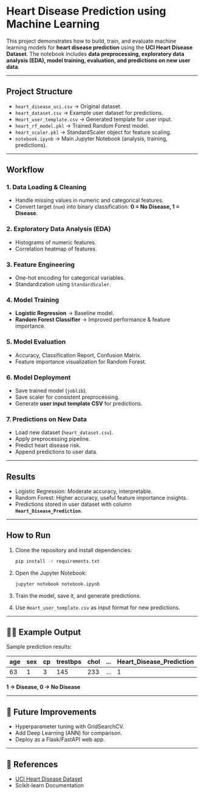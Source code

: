 # Heart Disease Prediction using Machine Learning

This project demonstrates how to build, train, and evaluate machine learning models for **heart disease prediction** using the **UCI Heart Disease Dataset**. The notebook includes **data preprocessing, exploratory data analysis (EDA), model training, evaluation, and predictions on new user data**.

---

## Project Structure

* `heart_disease_uci.csv` → Original dataset.
* `heart_dataset.csv` → Example user dataset for predictions.
* `Heart_user_template.csv` → Generated template for user input.
* `heart_rf_model.pkl` → Trained Random Forest model.
* `heart_scaler.pkl` → StandardScaler object for feature scaling.
* `notebook.ipynb` → Main Jupyter Notebook (analysis, training, predictions).

---

## Workflow

### 1. Data Loading & Cleaning

* Handle missing values in numeric and categorical features.
* Convert target (`num`) into binary classification: **0 = No Disease, 1 = Disease**.

### 2. Exploratory Data Analysis (EDA)

* Histograms of numeric features.
* Correlation heatmap of features.

### 3. Feature Engineering

* One-hot encoding for categorical variables.
* Standardization using `StandardScaler`.

### 4. Model Training

* **Logistic Regression** → Baseline model.
* **Random Forest Classifier** → Improved performance & feature importance.

### 5. Model Evaluation

* Accuracy, Classification Report, Confusion Matrix.
* Feature importance visualization for Random Forest.

### 6. Model Deployment

* Save trained model (`joblib`).
* Save scaler for consistent preprocessing.
* Generate **user input template CSV** for predictions.

### 7. Predictions on New Data

* Load new dataset (`heart_dataset.csv`).
* Apply preprocessing pipeline.
* Predict heart disease risk.
* Append predictions to user data.

---

## Results

* Logistic Regression: Moderate accuracy, interpretable.
* Random Forest: Higher accuracy, useful feature importance insights.
* Predictions stored in user dataset with column **`Heart_Disease_Prediction`**.

---

## How to Run

1. Clone the repository and install dependencies:

   ```bash
   pip install -r requirements.txt
   ```

2. Open the Jupyter Notebook:

   ```bash
   jupyter notebook notebook.ipynb
   ```

3. Train the model, save it, and generate predictions.

4. Use `Heart_user_template.csv` as input format for new predictions.

---

## 🧑‍⚕️ Example Output

Sample prediction results:

| age | sex | cp | trestbps | chol | ... | Heart\_Disease\_Prediction |
| --- | --- | -- | -------- | ---- | --- | -------------------------- |
| 63  | 1   | 3  | 145      | 233  | ... | 1                          |

**1 → Disease, 0 → No Disease**

---

## 📌 Future Improvements

* Hyperparameter tuning with GridSearchCV.
* Add Deep Learning (ANN) for comparison.
* Deploy as a Flask/FastAPI web app.

---

## 📖 References

* [UCI Heart Disease Dataset](https://archive.ics.uci.edu/ml/datasets/Heart+Disease)
* Scikit-learn Documentation
